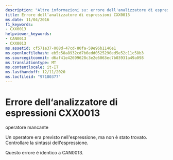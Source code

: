 ```yaml
---
description: "Altre informazioni su: errore dell'analizzatore di espressioni CXX0013"
title: Errore dell‘analizzatore di espressioni CXX0013
ms.date: 11/04/2016
f1_keywords:
- CXX0013
helpviewer_keywords:
- CAN0013
- CXX0013
ms.assetid: cf571e37-008d-47cd-80fa-59e96b1146e1
ms.openlocfilehash: eb5c58a8932cd7b6edd0525290ed5e52c11c58b3
ms.sourcegitcommit: d6af41e42699628c3e2e6063ec7b03931a49a098
ms.translationtype: MT
ms.contentlocale: it-IT
ms.lasthandoff: 12/11/2020
ms.locfileid: "97180377"
---
```

# <a name="expression-evaluator-error-cxx0013"></a>Errore dell‘analizzatore di espressioni CXX0013

operatore mancante

Un operatore era previsto nell'espressione, ma non è stato trovato. Controllare la sintassi dell'espressione.

Questo errore è identico a CAN0013.
